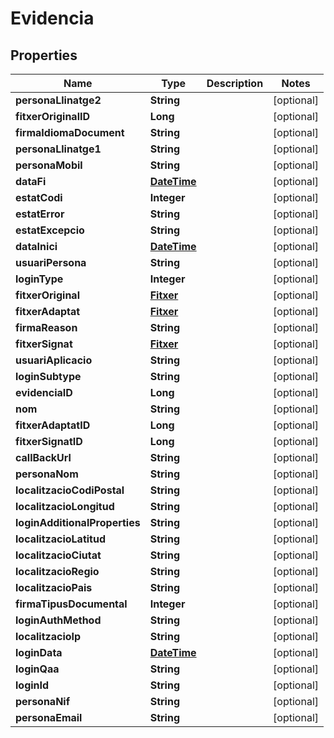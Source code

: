 # Evidencia

## Properties
Name | Type | Description | Notes
------------ | ------------- | ------------- | -------------
**personaLlinatge2** | **String** |  |  [optional]
**fitxerOriginalID** | **Long** |  |  [optional]
**firmaIdiomaDocument** | **String** |  |  [optional]
**personaLlinatge1** | **String** |  |  [optional]
**personaMobil** | **String** |  |  [optional]
**dataFi** | [**DateTime**](DateTime.md) |  |  [optional]
**estatCodi** | **Integer** |  |  [optional]
**estatError** | **String** |  |  [optional]
**estatExcepcio** | **String** |  |  [optional]
**dataInici** | [**DateTime**](DateTime.md) |  |  [optional]
**usuariPersona** | **String** |  |  [optional]
**loginType** | **Integer** |  |  [optional]
**fitxerOriginal** | [**Fitxer**](Fitxer.md) |  |  [optional]
**fitxerAdaptat** | [**Fitxer**](Fitxer.md) |  |  [optional]
**firmaReason** | **String** |  |  [optional]
**fitxerSignat** | [**Fitxer**](Fitxer.md) |  |  [optional]
**usuariAplicacio** | **String** |  |  [optional]
**loginSubtype** | **String** |  |  [optional]
**evidenciaID** | **Long** |  |  [optional]
**nom** | **String** |  |  [optional]
**fitxerAdaptatID** | **Long** |  |  [optional]
**fitxerSignatID** | **Long** |  |  [optional]
**callBackUrl** | **String** |  |  [optional]
**personaNom** | **String** |  |  [optional]
**localitzacioCodiPostal** | **String** |  |  [optional]
**localitzacioLongitud** | **String** |  |  [optional]
**loginAdditionalProperties** | **String** |  |  [optional]
**localitzacioLatitud** | **String** |  |  [optional]
**localitzacioCiutat** | **String** |  |  [optional]
**localitzacioRegio** | **String** |  |  [optional]
**localitzacioPais** | **String** |  |  [optional]
**firmaTipusDocumental** | **Integer** |  |  [optional]
**loginAuthMethod** | **String** |  |  [optional]
**localitzacioIp** | **String** |  |  [optional]
**loginData** | [**DateTime**](DateTime.md) |  |  [optional]
**loginQaa** | **String** |  |  [optional]
**loginId** | **String** |  |  [optional]
**personaNif** | **String** |  |  [optional]
**personaEmail** | **String** |  |  [optional]

